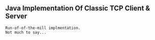 
## Java Implementation Of Classic TCP Client & Server

    Run-of-of-the-mill implmentation.
    Not much to say...

